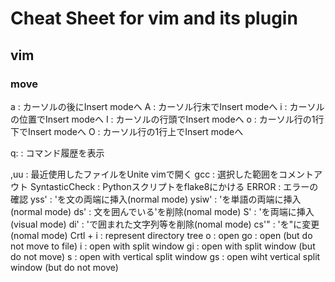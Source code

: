 # Cheat Sheet for vim and its plugin

## vim

### move
a : カーソルの後にInsert modeへ
A : カーソル行末でInsert modeへ
i : カーソルの位置でInsert modeへ
I : カーソルの行頭でInsert modeへ
o : カーソル行の1行下でInsert modeへ
O : カーソル行の1行上でInsert modeへ

q: : コマンド履歴を表示

<Unite-vim>
,uu : 最近使用したファイルをUnite vimで開く

<tcomment>
gcc : 選択した範囲をコメントアウト

<flake8>
SyntasticCheck : Pythonスクリプトをflake8にかける
ERROR : エラーの確認

<vim-surround>
yss' : 'を文の両端に挿入(normal mode)
ysiw' : 'を単語の両端に挿入(normal mode)
ds' : 文を囲んでいる'を削除(nomal mode)
S' : 'を両端に挿入(visual mode)
di' : 'で囲まれた文字列等を削除(nomal mode)
cs'" : 'を"に変更(nomal mode)

<NERDTree>
Crtl + i : represent directory tree
o : open
go : open (but do not move to file)
i : open with split window
gi : open with split window (but do not move)
s : open with vertical split window
gs : open wiht vertical split window (but do not move)
